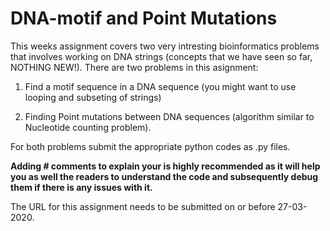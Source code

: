 # DNA-motif and Point Mutations

This weeks assignment covers two very intresting bioinformatics problems that involves working on DNA strings (concepts that we have seen so far, NOTHING NEW!). There are two problems in this asignment:

1. Find a motif sequence in a DNA sequence (you might want to use looping and subseting of strings)

2. Finding Point mutations between DNA sequences (algorithm similar to Nucleotide counting problem).

For both problems submit the appropriate python codes as .py files.

**Adding # comments to explain your is highly recommended as it will help you as well the readers to understand the code and subsequently debug them if there is any issues with it.**

The URL for this assignment needs to be submitted on or before 27-03-2020.
